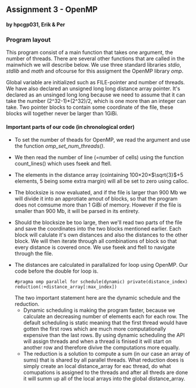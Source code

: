 <h2> Assignment 3 - OpenMP </h2>
<h4> by hpcgp031, Erik & Per </h4>

<h3> Program layout </h3>

This program consist of a main function that takes one argument, the number of threads. There are several other functions that are called in the mainwhich we will describe below. We use three standard libraries *stdio*, *stdlib* and *math* and ofcourse for this assigment the OpenMP library *omp*.

Global variable are initialized such as FILE-pointer and number of threads. We have also declared an unsigned long long distance array pointer. It's declared as an unsinged long long because we need to assume that it can take the number (2^32-1)*(2^32)/2,  which is one more than an integer can take. Two pointer blocks to contain some coordinate of the file, these blocks will together never be larger than 1GiBi.

<h4> Important parts of our code (in chronological order) </h4>

+ To set the number of theads for OpenMP, we read the argument and use the function *omp_set_num_threads()*.

+ We then read the number of line (=number of cells) using the function count_lines() which uses fseek and ftell.

+ The elements in the distance array (cointaining 100$\times$20$\times$$\sqrt{3}$+5 elements, 5 being some extra margin) will all be set to zero using calloc.

+ The blocksize is now evaluated, and if the file is larger than 900 Mb we will divide it into an approtiate amout of blocks, so that the program does not comsume more than 1 GiBi of memory. However if the file is smaller than 900 Mb, it will be parsed in its entirety.

+ Should the blocksize be too large, then we'll read two parts of the file and save the coordinates into the two blocks mentioned earlier. Each block will calulate it's own distances and also the distances to the other block. We will then iterate through all combinations of block so that every distance is covered once. We use fseek and ftell to navigate through the file.

<ul> <li>The distances are calculated in parallalized for loop using OpenMP. Our code before the double for loop is. <pre><code>#pragma omp parallel for schedule(dynamic) private(distance_index) reduction(:+distance_array[:max_index])  </pre></code>
The two important statement here are the dynamic schedule and the reduction.
<ul> <li>Dynamic scheduling is making the program faster, because we calculate an decreasing number of elements each for each row. The default scheduling is static meaning that the first thread would have gotten the first rows which are much more computationally expensive than the last rows. By using dynamic scheduling the API will assign threads and when a thread is finised it will start on another row and therefore divive the computations more equally.</li>

<li> The reduction is a solution to compute a sum (in our case an array of sums) that is shared by all parallel threads. What reduction does is simply create an local distance_array for eac thread, do what comupations is assigned to the threads and after all threds are done it will summ up all of the local arrays into the global distance_array.</li></ul> 
</ul>

